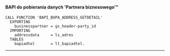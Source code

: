 #### BAPI do pobierania danych 'Partnera biznesowego'"

```
CALL FUNCTION 'BAPI_BUPA_ADDRESS_GETDETAIL'
  EXPORTING
    businesspartner = gs_header-party_id
  IMPORTING
    addressdata     = ls_adres
  TABLES
    bapiadtel       = lt_bapiadtel.
 ```
 
 ------------------------------------------------------------------------------------------------------------------------------------------------------------------------
